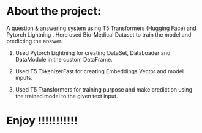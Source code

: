 #  About the project:
A question & answering system using T5 Transformers (Hugging Face) and Pytorch Lightning . Here used Bio-Medical Dataset to train the model and predicting the answer.

1. Used Pytorch Lightning for creating DataSet, DataLoader and DataModule in the custom DataFrame.

2. Used T5 TokenizerFast for creating Embeddings Vector and model inputs.

3. Used T5 Transformers for training purpose and make prediction using the trained model to the given text input.

# Enjoy !!!!!!!!!!!

